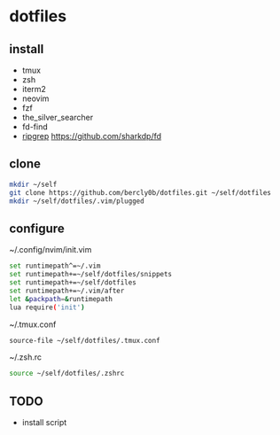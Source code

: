 # dotfiles

## install
- tmux
- zsh
- iterm2
- neovim
- fzf
- the_silver_searcher
- fd-find
- [ripgrep](https://github.com/BurntSushi/ripgrep)
https://github.com/sharkdp/fd

## clone
```bash
mkdir ~/self
git clone https://github.com/bercly0b/dotfiles.git ~/self/dotfiles
mkdir ~/self/dotfiles/.vim/plugged
```

## configure
~/.config/nvim/init.vim
```bash
set runtimepath^=~/.vim
set runtimepath+=~/self/dotfiles/snippets
set runtimepath+=~/self/dotfiles
set runtimepath+=~/.vim/after
let &packpath=&runtimepath
lua require('init')
```

~/.tmux.conf
```bash
source-file ~/self/dotfiles/.tmux.conf
```

~/.zsh.rc
```bash
source ~/self/dotfiles/.zshrc
```

## TODO
- install script
